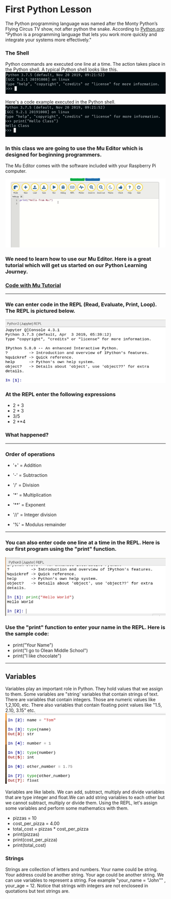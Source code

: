# First Python Lesson
The Python programming language was named after the Monty
Python’s Flying Circus TV show, not after python the snake.
According to [Python.org](https://python.org): "Python is a programming language that lets you work more quickly and integrate your systems more effectively."
### The Shell
Python commands are executed one line at a time. The action takes place in the Python shell. A typical Python shell looks like this. 
![Python Shell](https://github.com/donwatkins/PyGirls4Good/blob/master/Images/PythonShell1.png)

Here's a code example executed in the Python shell. 
![Hello Class](https://github.com/donwatkins/PyGirls4Good/blob/master/Images/PythonShell2.png)

### In this class we are going to use the Mu Editor which is designed for beginning programmers. 
The Mu Editor comes with the software included with your Raspberry Pi computer.

![Code with Mu](https://github.com/donwatkins/PyGirls4Good/blob/master/Images/CodeWithMu.png)

### We need to learn how to use our Mu Editor. Here is a great tutorial which will get us started on our Python Learning Journey. 
### [Code with Mu Tutorial](https://codewith.mu/en/tutorials/1.0/start)

____
### We can enter code in the REPL (Read, Evaluate, Print, Loop). The REPL is pictured below. 
![REPL](https://github.com/donwatkins/PyGirls4Good/blob/master/Images/Mu_REPL.png)


### At the REPL enter the following expressions
* 2 + 3
* 2 * 3 
* 3/5
* 2 **4
### What happened? 
----
### Order of operations
* '+' = Addition

* '-' = Subtraction

* '/' = Division

* '*' = Multiplication

* '**' = Exponent

* '//' = Integer division

* '%' = Modulus remainder
----
### You can also enter code one line at a time in the REPL. Here is our first program using the "print" function. 
![Hello World](https://github.com/donwatkins/PyGirls4Good/blob/master/Images/HelloWorld.png)

### Use the "print" function to enter your name in the REPL. Here is the sample code: 
* print("Your Name")
* print("I go to Olean Middle School")
* print("I like chocolate")

---
## Variables
 Variables play an important role in Python. They hold values that we assign to them. Some variables are "string' variables that contain strings of text. There are variables that contain integers. Those are numeric values like 1,2,100, etc. There also variables that contain floating point values like "1.5, 2.10, 3.15" etc. 
![Variables by Type](https://github.com/donwatkins/PyGirls4Good/blob/master/Images/variable_types.png)

Variables are like labels. We can add, subtract, multiply and divide variables that are type integer and float.We can add string variables to each other but we cannot subtract, multiply or divide them. Using the REPL, let's assign some variables and perform some mathematics with them. 
* pizzas = 10
* cost_per_pizza = 4.00
* total_cost = pizzas * cost_per_pizza
* print(pizzas)
* print(cost_per_pizza)
* print(total_cost)

### Strings 
Strings are collection of letters and numbers. Your name could be string. Your address could be another string. Your age could be another string. We can use variables to represent a string. Foe example "your_name = "John"" , your_age = 12. Notice that strings with integers are not encloseed in quotations but text strings are. 



